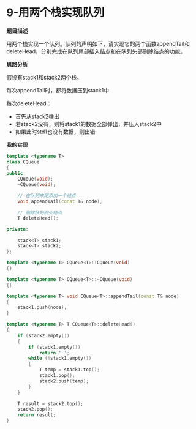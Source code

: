 # 9-用两个栈实现队列

**题目描述**

用两个栈实现一个队列。队列的声明如下，请实现它的两个函数appendTail和deleteHead，分别完成在队列尾部插入结点和在队列头部删除结点的功能。

**思路分析**

假设有stack1和stack2两个栈。

每次appendTail时，都将数据压到stack1中

每次deleteHead：

- 首先从stack2弹出
- 若stack2没有，则将stack1的数据全部弹出，并压入stack2中
- 如果此时std1也没有数据，则出错

**我的实现**

```c++
template <typename T> 
class CQueue
{
public:
	CQueue(void);
	~CQueue(void);

	// 在队列末尾添加一个结点
	void appendTail(const T& node);

	// 删除队列的头结点
	T deleteHead();

private:

	stack<T> stack1;
	stack<T> stack2;
};

template <typename T> CQueue<T>::CQueue(void)
{}

template <typename T> CQueue<T>::~CQueue(void)
{}

template <typename T> void CQueue<T>::appendTail(const T& node)
{
	stack1.push(node);
}

template <typename T> T CQueue<T>::deleteHead()
{
	if (stack2.empty())
	{
		if (stack1.empty())
			return ' ';
		while (!stack1.empty())
		{
			T temp = stack1.top();
			stack1.pop();
			stack2.push(temp);
		}
	}

	T result = stack2.top();
	stack2.pop();
	return result;
}
```

